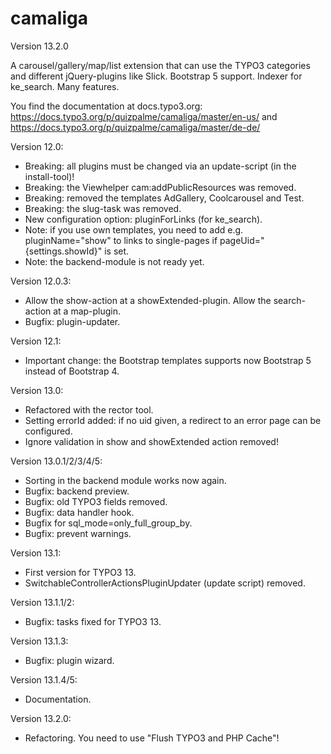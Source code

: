# camaliga

Version 13.2.0

A carousel/gallery/map/list extension that can use the TYPO3 categories and different jQuery-plugins like Slick.
Bootstrap 5 support. Indexer for ke_search. Many features.

You find the documentation at docs.typo3.org:
https://docs.typo3.org/p/quizpalme/camaliga/master/en-us/
and
https://docs.typo3.org/p/quizpalme/camaliga/master/de-de/


Version 12.0:
- Breaking: all plugins must be changed via an update-script (in the install-tool)!
- Breaking: the Viewhelper cam:addPublicResources was removed.
- Breaking: removed the templates AdGallery, Coolcarousel and Test.
- Breaking: the slug-task was removed.
- New configuration option: pluginForLinks (for ke_search).
- Note: if you use own templates, you need to add e.g. pluginName="show" to links to single-pages if pageUid="{settings.showId}" is set.
- Note: the backend-module is not ready yet.

Version 12.0.3:
- Allow the show-action at a showExtended-plugin. Allow the search-action at a map-plugin.
- Bugfix: plugin-updater.

Version 12.1:
- Important change: the Bootstrap templates supports now Bootstrap 5 instead of Bootstrap 4.

Version 13.0:
- Refactored with the rector tool.
- Setting errorId added: if no uid given, a redirect to an error page can be configured.
- Ignore validation in show and showExtended action removed!

Version 13.0.1/2/3/4/5:
- Sorting in the backend module works now again.
- Bugfix: backend preview.
- Bugfix: old TYPO3 fields removed.
- Bugfix: data handler hook.
- Bugfix for sql_mode=only_full_group_by.
- Bugfix: prevent warnings.

Version 13.1:
- First version for TYPO3 13.
- SwitchableControllerActionsPluginUpdater (update script) removed.

Version 13.1.1/2:
- Bugfix: tasks fixed for TYPO3 13.

Version 13.1.3:
- Bugfix: plugin wizard.

Version 13.1.4/5:
- Documentation.

Version 13.2.0:
- Refactoring. You need to use "Flush TYPO3 and PHP Cache"!
